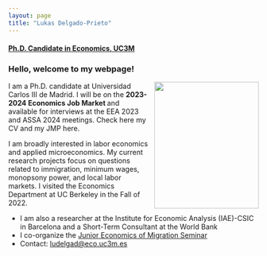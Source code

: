 ```yaml
---
layout: page
title: "Lukas Delgado-Prieto"
---
```

 
#### [Ph.D. Candidate in Economics, UC3M](http://economics.uc3m.es/personal/delgado-prieto/)

### Hello, welcome to my webpage! 

 <img align="right" width="210" height="255" style="right; padding-left:10px" src="https://user-images.githubusercontent.com/57502134/186741596-b93baccb-0009-4910-8db5-26d27765dc15.png"> <!--- The padding-left is the one that gives the margin with the text -->
 
<p align="left" > 
I am a Ph.D. candidate at Universidad Carlos III de Madrid. I will be on the <strong> 2023-2024 Economics Job Market </strong> and available for interviews at the EEA 2023 and ASSA 2024 meetings. Check here my CV and my JMP here.
</p>

<p align="left" >  
I am broadly interested in labor economics and applied microeconomics. My current research projects focus on questions related to immigration, minimum wages, monopsony power, and local labor markets. I visited the Economics Department at UC Berkeley in the Fall of 2022.
</p>

 - I am also a researcher at the Institute for Economic Analysis (IAE)-CSIC in Barcelona and a Short-Term Consultant at the World Bank
 - I co-organize the [Junior Economics of Migration Seminar](https://sites.google.com/view/the-economics-of-migration)
 - Contact: [ludelgad@eco.uc3m.es](mailto:ludelgad@eco.uc3m.es)
